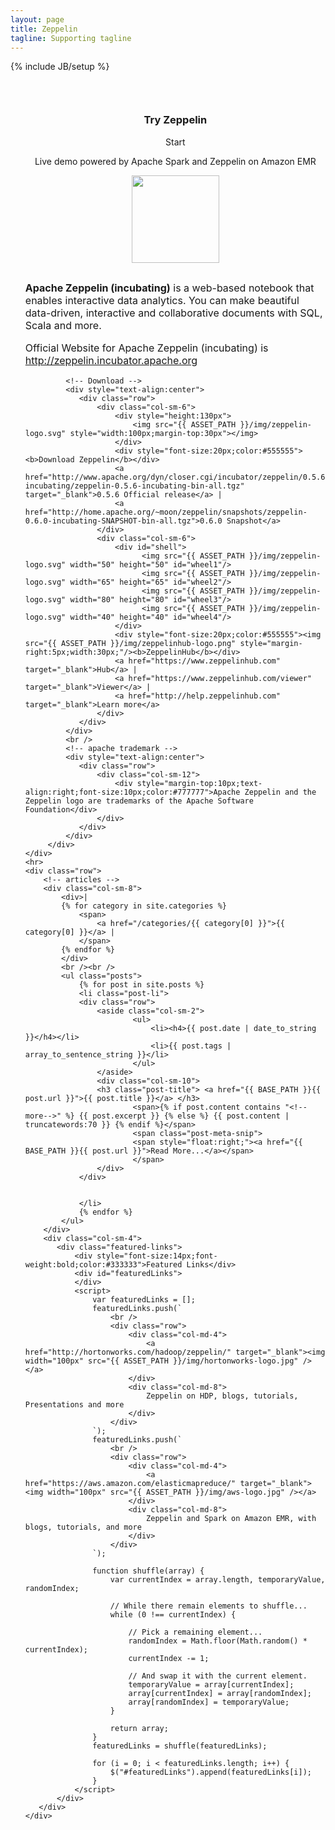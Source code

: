 ```yaml
---
layout: page
title: Zeppelin
tagline: Supporting tagline
---
```

{% include JB/setup %}

<ul class="posts">
    <div class="row">
         <div class="col-sm-4">
             <!-- AWS Zeppelin Demo -->
             <div class="alert alert-info" style="text-align:center;margin:0 0 30px 0;padding-top:30px;">
                 <h3 class="post-title"><a>Try Zeppelin</a></h3>
                 <div style="margin:10px 0 10px 0px" class="btn btn-info" onclick="location.href = '/demo.html';">Start</div>
                 <p>Live demo powered by Apache Spark and Zeppelin on Amazon EMR</p>
                 <a href="https://aws.amazon.com/" target="_blank"><img src="{{ ASSET_PATH }}/img/aws-logo.jpg" style="width:140px"></img></a>
             </div>
         </div>
         <div class="col-sm-8">
             <!-- Intro -->
             <p style="font-size:16px"><b>Apache Zeppelin (incubating)</b> is a web-based notebook that enables interactive data analytics. 
You can make beautiful data-driven, interactive and collaborative documents with SQL, Scala and more.
             </p>
             <p style="font-size:16px;">
                 Official Website for Apache Zeppelin (incubating) is <a href="http://zeppelin.incubator.apache.org">http://zeppelin.incubator.apache.org</a>
             </p>

             <!-- Download -->
             <div style="text-align:center">
                <div class="row">
                    <div class="col-sm-6">
                        <div style="height:130px">
                            <img src="{{ ASSET_PATH }}/img/zeppelin-logo.svg" style="width:100px;margin-top:30px"></img>
                        </div>
                        <div style="font-size:20px;color:#555555"><b>Download Zeppelin</b></div>
                        <a href="http://www.apache.org/dyn/closer.cgi/incubator/zeppelin/0.5.6-incubating/zeppelin-0.5.6-incubating-bin-all.tgz" target="_blank">0.5.6 Official release</a> |
                        <a href="http://home.apache.org/~moon/zeppelin/snapshots/zeppelin-0.6.0-incubating-SNAPSHOT-bin-all.tgz">0.6.0 Snapshot</a>
                    </div>
                    <div class="col-sm-6">
                        <div id="shell">
                              <img src="{{ ASSET_PATH }}/img/zeppelin-logo.svg" width="50" height="50" id="wheel1"/>
                              <img src="{{ ASSET_PATH }}/img/zeppelin-logo.svg" width="65" height="65" id="wheel2"/>
                              <img src="{{ ASSET_PATH }}/img/zeppelin-logo.svg" width="80" height="80" id="wheel3"/>
                              <img src="{{ ASSET_PATH }}/img/zeppelin-logo.svg" width="40" height="40" id="wheel4"/>
                        </div>
                        <div style="font-size:20px;color:#555555"><img src="{{ ASSET_PATH }}/img/zeppelinhub-logo.png" style="margin-right:5px;width:30px;"/><b>ZeppelinHub</b></div>
                        <a href="https://www.zeppelinhub.com" target="_blank">Hub</a> |
                        <a href="https://www.zeppelinhub.com/viewer" target="_blank">Viewer</a> |
                        <a href="http://help.zeppelinhub.com" target="_blank">Learn more</a>
                    </div>
                </div>
             </div>
             <br />
             <!-- apache trademark -->
             <div style="text-align:center">
                <div class="row">
                    <div class="col-sm-12">
                        <div style="margin-top:10px;text-align:right;font-size:10px;color:#777777">Apache Zeppelin and the Zeppelin logo are trademarks of the Apache Software Foundation</div>
                    </div>
                </div>
             </div>
         </div>
    </div>
    <hr>
    <div class="row">
        <!-- articles -->
        <div class="col-sm-8">
            <div>|
            {% for category in site.categories %}
                <span>
                    <a href="/categories/{{ category[0] }}">{{ category[0] }}</a> | 
                </span>
            {% endfor %}
            </div>
            <br /><br />
            <ul class="posts">
                {% for post in site.posts %}
                <li class="post-li">
                <div class="row">
                    <aside class="col-sm-2">
                            <ul>
                                <li><h4>{{ post.date | date_to_string }}</h4></li>
                                <li>{{ post.tags | array_to_sentence_string }}</li>
                            </ul>
                    </aside>
                    <div class="col-sm-10">
                    <h3 class="post-title"> <a href="{{ BASE_PATH }}{{ post.url }}">{{ post.title }}</a> </h3>
                            <span>{% if post.content contains "<!--more-->" %} {{ post.excerpt }} {% else %} {{ post.content | truncatewords:70 }} {% endif %}</span>
                            <span class="post-meta-snip">
                            <span style="float:right;"><a href="{{ BASE_PATH }}{{ post.url }}">Read More...</a></span> 
                            </span>
                    </div>
                </div>


                </li>
                {% endfor %}
            </ul>
        </div>
        <div class="col-sm-4">
           <div class="featured-links">
               <div style="font-size:14px;font-weight:bold;color:#333333">Featured Links</div>
               <div id="featuredLinks">
               </div>
               <script>
                   var featuredLinks = [];
                   featuredLinks.push(`
                       <br />
                       <div class="row">
                           <div class="col-md-4">
                               <a href="http://hortonworks.com/hadoop/zeppelin/" target="_blank"><img width="100px" src="{{ ASSET_PATH }}/img/hortonworks-logo.jpg" /></a>
                           </div>
                           <div class="col-md-8">
                               Zeppelin on HDP, blogs, tutorials, Presentations and more
                           </div>
                       </div>
                   `);
                   featuredLinks.push(`
                       <br />
                       <div class="row">
                           <div class="col-md-4">
                               <a href="https://aws.amazon.com/elasticmapreduce/" target="_blank"><img width="100px" src="{{ ASSET_PATH }}/img/aws-logo.jpg" /></a>
                           </div>
                           <div class="col-md-8">
                               Zeppelin and Spark on Amazon EMR, with blogs, tutorials, and more
                           </div>
                       </div>
                   `);
                   
                   function shuffle(array) {
                       var currentIndex = array.length, temporaryValue, randomIndex;

                       // While there remain elements to shuffle...
                       while (0 !== currentIndex) {

                           // Pick a remaining element...
                           randomIndex = Math.floor(Math.random() * currentIndex);
                           currentIndex -= 1;

                           // And swap it with the current element.
                           temporaryValue = array[currentIndex];
                           array[currentIndex] = array[randomIndex];
                           array[randomIndex] = temporaryValue;
                       }

                       return array;
                   }
                   featuredLinks = shuffle(featuredLinks);

                   for (i = 0; i < featuredLinks.length; i++) {
                       $("#featuredLinks").append(featuredLinks[i]);
                   }
               </script>
           </div>
       </div>
    </div>
</ul>



